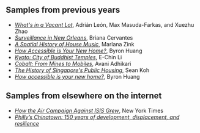 ## Samples from previous years

* [_What's in a Vacant Lot_](Vacant_Lots_AdrianLeon/), Adrián León, Max Masuda-Farkas, and Xuezhu Zhao
* [_Surveillance in New Orleans_](NoLA_Surveillance_BrianaCervantes/), Briana Cervantes
* [_A Spatial History of House Music_](House_Music_MarlanaZink/), Marlana Zink
* [_How Accessible is Your New Home?_](Singapore_Housing_ByronHuang/), Byron Huang
* [_Kyoto: City of Buddhist Temples_](Kyoto_Temples_EChinLi/), E-Chin Li
* [_Cobalt: From Mines to Mobiles_](Cobalt_Mining_AvaniAdhikari/), Avani Adhikari
* [_The History of Singapore's Public Housing_](Singapore_Housing_SeanKoh/), Sean Koh
* [_How accessible is your new home?_](Singapore_Housing_ByronHuang/), Byron Huang

## Samples from elsewhere on the internet

* [_How the Air Campaign Against ISIS Grew_](http://www.nytimes.com/interactive/2014/12/31/world/middleeast/isis-airstrikes-map.html), New York Times
* [_Philly’s Chinatown: 150 years of development, displacement, and resilience_](https://www.inquirer.com/history/inq2/chinatown-history-timeline-development-arena-20231128.html)
